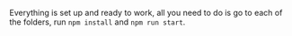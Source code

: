 Everything is set up and ready to work, all you need to do is go to each of the folders, run ```npm install``` and ```npm run start```.
